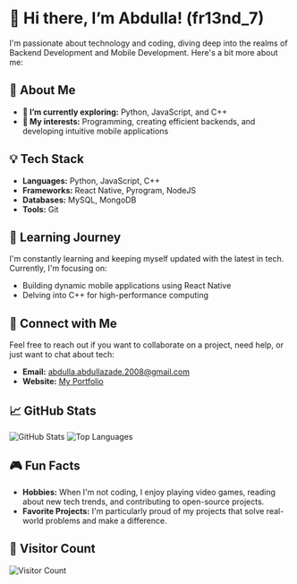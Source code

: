 # 👋 Hi there, I’m Abdulla! (fr13nd_7)
I'm passionate about technology and coding, diving deep into the realms of Backend Development and Mobile Development. Here's a bit more about me:

## 🌟 About Me
- **🔭 I’m currently exploring:** Python, JavaScript, and C++
- **🚀 My interests:** Programming, creating efficient backends, and developing intuitive mobile applications

## 💡 Tech Stack
- **Languages:** Python, JavaScript, C++
- **Frameworks:** React Native, Pyrogram, NodeJS
- **Databases:** MySQL, MongoDB
- **Tools:** Git

## 🌱 Learning Journey
I'm constantly learning and keeping myself updated with the latest in tech. Currently, I'm focusing on:
- Building dynamic mobile applications using React Native
- Delving into C++ for high-performance computing

## 💬 Connect with Me
Feel free to reach out if you want to collaborate on a project, need help, or just want to chat about tech:
- **Email:** [abdulla.abdullazade.2008@gmail.com](mailto:abdulla.abdullazade.2008@gmail.com)
- **Website:** [My Portfolio](https://abdulla-abdullazade.vercel.app/)

## 📈 GitHub Stats
![GitHub Stats](https://github-readme-stats.vercel.app/api?username=abdullaabdullazade&show_icons=true&theme=radical)
![Top Languages](https://github-readme-stats.vercel.app/api/top-langs/?username=abdullaabdullazade&layout=compact&theme=tokyonight)

## 🎮 Fun Facts
- **Hobbies:** When I'm not coding, I enjoy playing video games, reading about new tech trends, and contributing to open-source projects.
- **Favorite Projects:** I'm particularly proud of my projects that solve real-world problems and make a difference.

## 👥 Visitor Count
![Visitor Count](https://komarev.com/ghpvc/?username=abdullaabdullazade)
